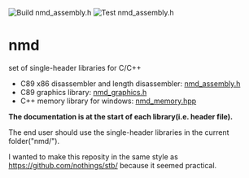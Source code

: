 ![Build nmd_assembly.h](https://github.com/Nomade040/nmd/workflows/Build%20nmd_assembly.h/badge.svg)
![Test nmd_assembly.h](https://github.com/Nomade040/nmd/workflows/Test%20nmd_assembly.h/badge.svg)

# nmd
set of single-header libraries for C/C++

- C89 x86 disassembler and length disassembler: [nmd_assembly.h](nmd_assembly.h)
- C89 graphics library: [nmd_graphics.h](nmd_graphics.h)
- C++ memory library for windows: [nmd_memory.hpp](nmd_memory.hpp)

**The documentation is at the start of each library(i.e. header file).**

The end user should use the single-header libraries in the current folder("nmd/").

I wanted to make this reposity in the same style as https://github.com/nothings/stb/ because it seemed practical.
